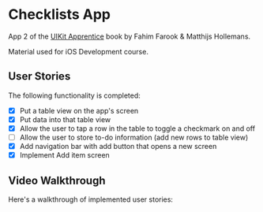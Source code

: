 # Checklists App
App 2 of the [UIKit Apprentice](https://www.raywenderlich.com/books/uikit-apprentice) book by Fahim Farook & Matthijs Hollemans.

Material used for iOS Development course.

## User Stories

The following functionality is completed:

- [x] Put a table view on the app's screen
- [x] Put data into that table view
- [x] Allow the user to tap a row in the table to toggle a checkmark on and off
- [ ] Allow the user to store to-do information (add new rows to table view)
- [x] Add navigation bar with add button that opens a new screen
- [x] Implement Add item screen

## Video Walkthrough
Here's a walkthrough of implemented user stories:
